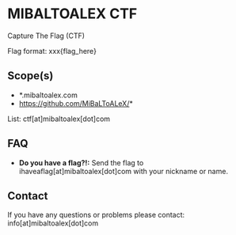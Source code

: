 # MIBALTOALEX CTF

Capture The Flag (CTF) 

Flag format: xxx{flag_here}

## Scope(s)

- *.mibaltoalex.com
- https://github.com/MiBaLToALeX/*


List: ctf[at]mibaltoalex[dot]com

## FAQ

- **Do you have a flag?!:** 
Send the flag to ihaveaflag[at]mibaltoalex[dot]com with your nickname or name.

## Contact

If you have any questions or problems please contact: info[at]mibaltoalex[dot]com
